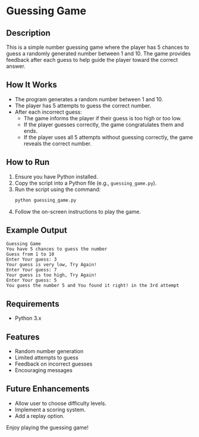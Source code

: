 # Guessing Game

## Description
This is a simple number guessing game where the player has 5 chances to guess a randomly generated number between 1 and 10. The game provides feedback after each guess to help guide the player toward the correct answer.

## How It Works
- The program generates a random number between 1 and 10.
- The player has 5 attempts to guess the correct number.
- After each incorrect guess:
  - The game informs the player if their guess is too high or too low.
  - If the player guesses correctly, the game congratulates them and ends.
  - If the player uses all 5 attempts without guessing correctly, the game reveals the correct number.

## How to Run
1. Ensure you have Python installed.
2. Copy the script into a Python file (e.g., `guessing_game.py`).
3. Run the script using the command:
   ```bash
   python guessing_game.py
   ```
4. Follow the on-screen instructions to play the game.

## Example Output
```
Guessing Game
You have 5 chances to guess the number
Guess from 1 to 10
Enter Your guess: 3
Your guess is very low, Try Again!
Enter Your guess: 7
Your guess is too high, Try Again!
Enter Your guess: 5
You guess the number 5 and You found it right! in the 3rd attempt
```

## Requirements
- Python 3.x

## Features
- Random number generation
- Limited attempts to guess
- Feedback on incorrect guesses
- Encouraging messages

## Future Enhancements
- Allow user to choose difficulty levels.
- Implement a scoring system.
- Add a replay option.

Enjoy playing the guessing game!
